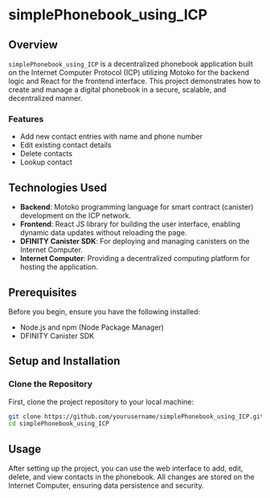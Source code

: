 # simplePhonebook_using_ICP

## Overview
`simplePhonebook_using_ICP` is a decentralized phonebook application built on the Internet Computer Protocol (ICP) utilizing Motoko for the backend logic and React for the frontend interface. This project demonstrates how to create and manage a digital phonebook in a secure, scalable, and decentralized manner.

### Features
- Add new contact entries with name and phone number
- Edit existing contact details
- Delete contacts
- Lookup contact

## Technologies Used
- **Backend**: Motoko programming language for smart contract (canister) development on the ICP network.
- **Frontend**: React JS library for building the user interface, enabling dynamic data updates without reloading the page.
- **DFINITY Canister SDK**: For deploying and managing canisters on the Internet Computer.
- **Internet Computer**: Providing a decentralized computing platform for hosting the application.

## Prerequisites
Before you begin, ensure you have the following installed:
- Node.js and npm (Node Package Manager)
- DFINITY Canister SDK

## Setup and Installation

### Clone the Repository
First, clone the project repository to your local machine:
```sh
git clone https://github.com/yourusername/simplePhonebook_using_ICP.git
cd simplePhonebook_using_ICP
```

## Usage
After setting up the project, you can use the web interface to add, edit, delete, and view contacts in the phonebook. All changes are stored on the Internet Computer, ensuring data persistence and security.
